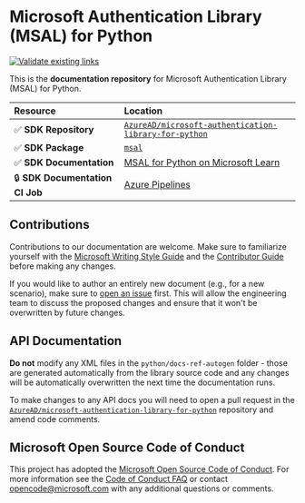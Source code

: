 # Microsoft Authentication Library (MSAL) for Python

[![Validate existing links](https://github.com/MicrosoftDocs/microsoft-authentication-library-for-python/actions/workflows/linkvalidator.yml/badge.svg)](https://github.com/MicrosoftDocs/microsoft-authentication-library-for-python/actions/workflows/linkvalidator.yml)

This is the **documentation repository** for Microsoft Authentication Library (MSAL) for Python.

| Resource                     | Location   |
|:-----------------------------|:-----------|
| ✅ **SDK Repository**           | [`AzureAD/microsoft-authentication-library-for-python`](https://github.com/AzureAD/microsoft-authentication-library-for-python) |
| ✅ **SDK Package**              | [`msal`](https://pypi.org/project/msal/) |
| ✅ **SDK Documentation**        | [MSAL for Python on Microsoft Learn](https://learn.microsoft.com/entra/msal/python/) |
| 🔒 **SDK Documentation CI Job** | [Azure Pipelines](https://apidrop.visualstudio.com/Content%20CI/_build?definitionId=61691) |

## Contributions

Contributions to our documentation are welcome. Make sure to familiarize yourself with the [Microsoft Writing Style Guide](https://learn.microsoft.com/style-guide/welcome/) and the [Contributor Guide](https://learn.microsoft.com/contribute/) before making any changes.

If you would like to author an entirely new document (e.g., for a new scenario), make sure to [open an issue](https://github.com/AzureAD/microsoft-authentication-library-for-python/issues) first. This will allow the engineering team to discuss the proposed changes and ensure that it won't be overwritten by future changes.

## API Documentation

**Do not** modify any XML files in the `python/docs-ref-autogen` folder - those are generated automatically from the library source code and any changes will be automatically overwritten the next time the documentation runs.

To make changes to any API docs you will need to open a pull request in the [`AzureAD/microsoft-authentication-library-for-python`](https://github.com/AzureAD/microsoft-authentication-library-for-python) repository and amend code comments.

## Microsoft Open Source Code of Conduct

This project has adopted the [Microsoft Open Source Code of Conduct](https://opensource.microsoft.com/codeofconduct/).
For more information see the [Code of Conduct FAQ](https://opensource.microsoft.com/codeofconduct/faq/) or contact [opencode@microsoft.com](mailto:opencode@microsoft.com) with any additional questions or comments.
